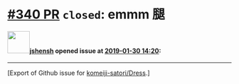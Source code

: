 # [\#340 PR](https://github.com/komeiji-satori/Dress/pull/340) `closed`: emmm 腿

#### <img src="https://avatars.githubusercontent.com/u/11555188?u=a30048e930d245fed6f3ced3ecb01e97b9f3f6cc&v=4" width="50">[jshensh](https://github.com/jshensh) opened issue at [2019-01-30 14:20](https://github.com/komeiji-satori/Dress/pull/340):






-------------------------------------------------------------------------------



[Export of Github issue for [komeiji-satori/Dress](https://github.com/komeiji-satori/Dress).]
